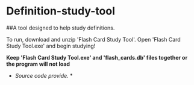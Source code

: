 # Definition-study-tool

##A tool designed to help study definitions.

To run, download and unzip 'Flash Card Study Tool'.
Open 'Flash Card Study Tool.exe' and begin studying!

**Keep 'Flash Card Study Tool.exe' and 'flash_cards.db' files together or the program will not load**

* *Source code provide.* *
